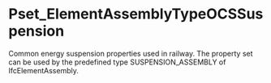 # Pset_ElementAssemblyTypeOCSSuspension

Common energy suspension properties used in railway. The property set can be used by the predefined type SUSPENSION_ASSEMBLY of IfcElementAssembly.
<!-- end of short definition -->

